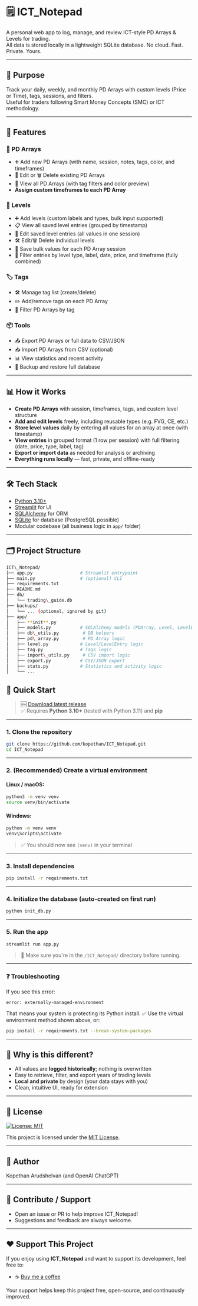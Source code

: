 # 🗒️ ICT_Notepad

A personal web app to log, manage, and review ICT-style PD Arrays & Levels for trading.  
All data is stored locally in a lightweight SQLite database. No cloud. Fast. Private. Yours.

---

## 🎯 Purpose

Track your daily, weekly, and monthly PD Arrays with custom levels (Price or Time), tags, sessions, and filters.  
Useful for traders following Smart Money Concepts (SMC) or ICT methodology.

---

## 🚀 Features

### 📁 PD Arrays
- ➕ Add new PD Arrays (with name, session, notes, tags, color, and timeframes)
- 📝 Edit or 🗑️ Delete existing PD Arrays
- 📄 View all PD Arrays (with tag filters and color preview)
- **Assign custom timeframes to each PD Array**

### 🧱 Levels
- ➕ Add levels (custom labels and types, bulk input supported)
- 📋 View all saved level entries (grouped by timestamp)
- 🧾 Edit saved level entries (all values in one session)
- 🛠️ Edit/🗑️ Delete individual levels
- 💾 Save bulk values for each PD Array session
- 🧹 Filter entries by level type, label, date, price, and timeframe (fully combined)

### 🏷️ Tags
- 🛠️ Manage tag list (create/delete)
- ✏️ Add/remove tags on each PD Array
- 🧪 Filter PD Arrays by tag

### 📦 Tools
- 📤 Export PD Arrays or full data to CSV/JSON
- 📥 Import PD Arrays from CSV (optional)
- 📊 View statistics and recent activity
- 🔄 Backup and restore full database

---

## 📊 How it Works

- **Create PD Arrays** with session, timeframes, tags, and custom level structure
- **Add and edit levels** freely, including reusable types (e.g. FVG, CE, etc.)
- **Store level values** daily by entering all values for an array at once (with timestamp)
- **View entries** in grouped format (1 row per session) with full filtering (date, price, type, label, tag)
- **Export or import data** as needed for analysis or archiving
- **Everything runs locally** — fast, private, and offline-ready

---

## 🛠️ Tech Stack

- [Python 3.10+](https://www.python.org/)
- [Streamlit](https://streamlit.io/) for UI
- [SQLAlchemy](https://www.sqlalchemy.org/) for ORM
- [SQLite](https://www.sqlite.org/) for database (PostgreSQL possible)
- Modular codebase (all business logic in `app/` folder)

---

## 🗂️ Project Structure

```bash
ICT\_Notepad/
├── app.py                  # Streamlit entrypoint
├── main.py                 # (optional) CLI
├── requirements.txt
├── README.md
├── db/
│   └── trading\_guide.db
├── backups/
│   └── ... (optional, ignored by git)
├── app/
│   ├── **init**.py
│   ├── models.py           # SQLAlchemy models (PDArray, Level, LevelEntry, Tag)
│   ├── db\_utils.py         # DB helpers
│   ├── pd\_array.py         # PD Array logic
│   ├── level.py            # Level/LevelEntry logic
│   ├── tag.py              # Tags logic
│   ├── import\_utils.py     # CSV import logic
│   ├── export.py           # CSV/JSON export
│   ├── stats.py            # Statistics and activity logic
│   └── ...

```

## 🚀 Quick Start

> 🆕 [Download latest release](https://github.com/kopethan/ICT_Notepad/releases)  
> ✅ Requires **Python 3.10+** (tested with Python 3.11) and **pip**

---

### 1. Clone the repository

```bash
git clone https://github.com/kopethan/ICT_Notepad.git
cd ICT_Notepad
```

---

### 2. (Recommended) Create a virtual environment

#### Linux / macOS:

```bash
python3 -m venv venv
source venv/bin/activate
```

#### Windows:

```bash
python -m venv venv
venv\Scripts\activate
```

> ✅ You should now see `(venv)` in your terminal

---

### 3. Install dependencies

```bash
pip install -r requirements.txt
```

---

### 4. Initialize the database (auto-created on first run)

```bash
python init_db.py
```

---

### 5. Run the app

```bash
streamlit run app.py
```

> 📂 Make sure you're in the `/ICT_Notepad/` directory before running.

---

### ❓ Troubleshooting

If you see this error:

```
error: externally-managed-environment
```

That means your system is protecting its Python install.
✅ Use the virtual environment method shown above, or:

```bash
pip install -r requirements.txt --break-system-packages
```

---


## 🧩 Why is this different?

- All values are **logged historically**; nothing is overwritten
- Easy to retrieve, filter, and export years of trading levels
- **Local and private** by design (your data stays with you)
- Clean, intuitive UI, ready for extension

---

## 📝 License

[![License: MIT](https://img.shields.io/badge/License-MIT-yellow.svg)](LICENSE)

This project is licensed under the [MIT License](LICENSE).

---

## 👤 Author

Kopethan Arudshelvan (and OpenAI ChatGPT)

---

## 🤝 Contribute / Support

- Open an issue or PR to help improve ICT_Notepad!
- Suggestions and feedback are always welcome.

---


## ❤️ Support This Project

If you enjoy using **ICT_Notepad** and want to support its development, feel free to:

- ☕ [Buy me a coffee](https://coff.ee/kopy)

Your support helps keep this project free, open-source, and continuously improved.

